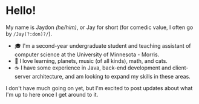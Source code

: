 # Hello!

My name is Jaydon *(he/him)*, or Jay for short (for comedic value, I often go by `/Jay(?:don)?/`).

- 🎓 I'm a second-year undergraduate student and teaching assistant of computer science at the University of Minnesota - Morris.
- 🎵 I love learning, planets, music (of all kinds), math, and cats.
- ☕ I have some experience in Java, back-end development and client-server architecture, and am looking to expand my skills in these areas.

I don't have much going on yet, but I'm excited to post updates about what I'm up to here once I get around to it.
